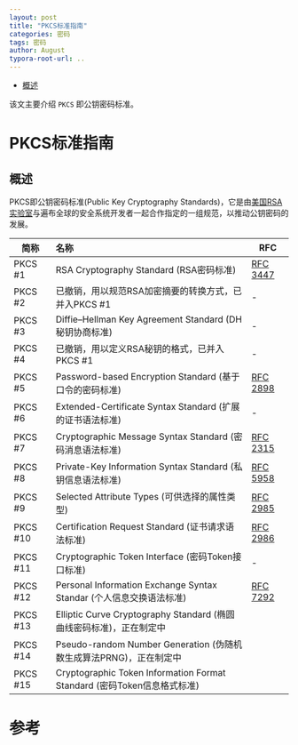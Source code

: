 ```yaml
---
layout: post
title: "PKCS标准指南"
categories: 密码
tags: 密码
author: August
typora-root-url: ..
---
```




- [概述](#概述)



该文主要介绍 `PKCS` 即公钥密码标准。



# PKCS标准指南



## 概述

PKCS即公钥密码标准(Public Key Cryptography Standards)，它是由[美国RSA实验室](https://en.wikipedia.org/wiki/RSA_Security)与遍布全球的安全系统开发者一起合作指定的一组规范，以推动公钥密码的发展。

| 简称     | 名称                                                                    | RFC                                             |
| -------- | :---------------------------------------------------------------------- | ----------------------------------------------- |
| PKCS #1  | RSA Cryptography Standard (RSA密码标准)                                 | [RFC 3447](https://tools.ietf.org/html/rfc3447) |
| PKCS #2  | 已撤销，用以规范RSA加密摘要的转换方式，已并入PKCS #1                    | -                                               |
| PKCS #3  | Diffie–Hellman Key Agreement Standard (DH秘钥协商标准)                  | -                                               |
| PKCS #4  | 已撤销，用以定义RSA秘钥的格式，已并入PKCS #1                            | -                                               |
| PKCS #5  | Password-based Encryption Standard (基于口令的密码标准)                 | [RFC 2898](https://tools.ietf.org/html/rfc2898) |
| PKCS #6  | Extended-Certificate Syntax Standard (扩展的证书语法标准)               | -                                               |
| PKCS #7  | Cryptographic Message Syntax Standard (密码消息语法标准)                | [RFC 2315](https://tools.ietf.org/html/rfc2315) |
| PKCS #8  | Private-Key Information Syntax Standard (私钥信息语法标准)              | [RFC 5958](https://tools.ietf.org/html/rfc5958) |
| PKCS #9  | Selected Attribute Types (可供选择的属性类型)                           | [RFC 2985](https://tools.ietf.org/html/rfc2985) |
| PKCS #10 | Certification Request Standard (证书请求语法标准)                       | [RFC 2986](https://tools.ietf.org/html/rfc2986) |
| PKCS #11 | Cryptographic Token Interface (密码Token接口标准)                       | -                                               |
| PKCS #12 | Personal Information Exchange Syntax Standar (个人信息交换语法标准)     | [RFC 7292](https://tools.ietf.org/html/rfc7292) |
| PKCS #13 | Elliptic Curve Cryptography Standard (椭圆曲线密码标准)，正在制定中     |                                                 |
| PKCS #14 | Pseudo-random Number Generation (伪随机数生成算法PRNG)，正在制定中      |                                                 |
| PKCS #15 | Cryptographic Token Information Format Standard (密码Token信息格式标准) |                                                 |





# 参考
